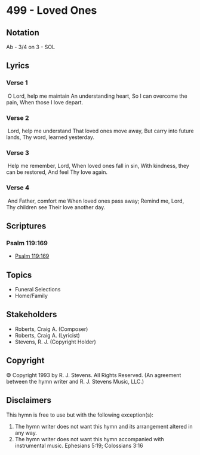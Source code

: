 # 499 - Loved Ones

## Notation

Ab - 3/4 on 3 - SOL

## Lyrics

### Verse 1

 O Lord, help me maintain An understanding heart, So I can overcome the pain, When those I love depart. 

### Verse 2

 Lord, help me understand That loved ones move away, But carry into future lands, Thy word, learned yesterday. 

### Verse 3

 Help me remember, Lord, When loved ones fall in sin, With kindness, they can be restored, And feel Thy love again.

### Verse 4

 And Father, comfort me When loved ones pass away; Remind me, Lord, Thy children see Their love another day. 


## Scriptures

### Psalm 119:169

- [Psalm 119:169](https://www.biblegateway.com/passage/?search=Psalm%20119%3A169)


## Topics

- Funeral Selections
- Home/Family

## Stakeholders

- Roberts, Craig A. (Composer)
- Roberts, Craig A. (Lyricist)
- Stevens, R. J. (Copyright Holder)

## Copyright

© Copyright 1993 by R. J. Stevens. All Rights Reserved.
(An agreement between the hymn writer and R. J. Stevens Music, LLC.)

## Disclaimers

This hymn is free to use but with the following exception(s):
1. The hymn writer does not want this hymn and its arrangement altered in any way.
2. The hymn writer does not want this hymn accompanied with instrumental music.
Ephesians 5:19; Colossians 3:16

